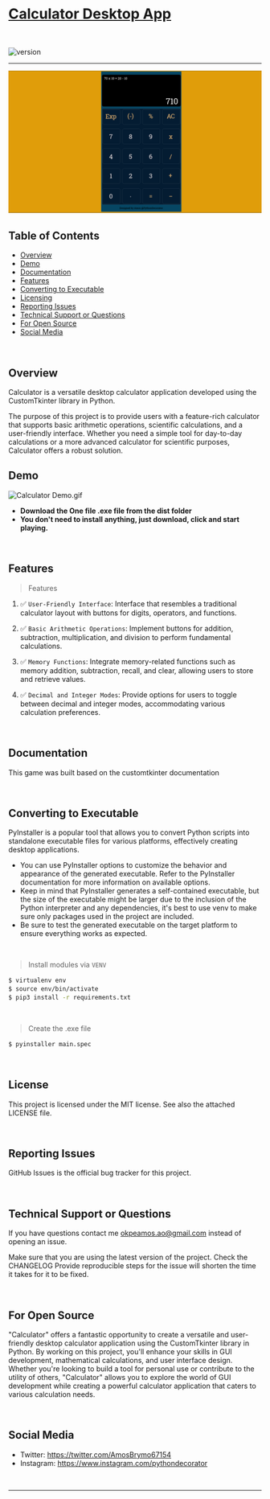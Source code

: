 # [Calculator Desktop App](https://github.com/PythonDecorator)

<br />

![version](https://img.shields.io/badge/version-1.0.0-blue.svg)

--- 
![Thumbnail.png](demo%2FThumbnail.png)
## Table of Contents

* [Overview](#overview)
* [Demo](#demo)
* [Documentation](#documentation)
* [Features](#features)
* [Converting to Executable](#converting-to-executable)
* [Licensing](#license)
* [Reporting Issues](#reporting-issues)
* [Technical Support or Questions](#technical-support-or-questions)
* [For Open Source](#For-open-source)
* [Social Media](#Social-media)

<br />

## Overview

Calculator is a versatile desktop calculator application developed using the CustomTkinter library in Python.

The purpose of this project is to provide users with a feature-rich calculator that supports basic arithmetic
operations, scientific calculations, and a user-friendly interface. Whether you need a simple tool for day-to-day
calculations or a more advanced calculator for scientific purposes, Calculator offers a robust solution.

## Demo

![Calculator Demo.gif](demo%2FCalculator%20Demo.gif)

- **Download the One file .exe file from the dist folder**
- **You don't need to install anything, just download, click and start playing.**

<br />

## Features

> Features

1. ✅ `User-Friendly Interface`: Interface that resembles a traditional calculator layout with buttons for digits,
   operators, and functions.

2. ✅ `Basic Arithmetic Operations`: Implement buttons for addition, subtraction, multiplication, and division to perform
   fundamental calculations.

3. ✅ `Memory Functions`: Integrate memory-related functions such as memory addition, subtraction, recall, and clear,
   allowing users to store and retrieve values.

4. ✅ `Decimal and Integer Modes`: Provide options for users to toggle between decimal and integer modes, accommodating
   various calculation preferences.


<br />

## Documentation

This game was built based on the customtkinter documentation

<br />

## Converting to Executable

PyInstaller is a popular tool that allows you to convert Python scripts into standalone executable files for various
platforms, effectively creating desktop applications.

- You can use PyInstaller options to customize the behavior and appearance of the generated executable. Refer to the
  PyInstaller documentation for more information on available options.
- Keep in mind that PyInstaller generates a self-contained executable, but the size of the executable might be larger
  due
  to the inclusion of the Python interpreter and any dependencies, it's best to use venv to make sure only packages used
  in the
  project are included.
- Be sure to test the generated executable on the
  target platform to ensure everything works as expected.

<br />

> Install modules via `VENV`

```bash
$ virtualenv env
$ source env/bin/activate
$ pip3 install -r requirements.txt
```

<br />

> Create the .exe file

```bash
$ pyinstaller main.spec 
```

<br />

## License

This project is licensed under the MIT license. See also the attached LICENSE file.

<br />

## Reporting Issues

GitHub Issues is the official bug tracker for this project.

<br />

## Technical Support or Questions

If you have questions contact me okpeamos.ao@gmail.com instead of opening an issue.

Make sure that you are using the latest version of the project. Check the CHANGELOG
Provide reproducible steps for the issue will shorten the time it takes for it to be fixed.

<br />

## For Open Source

"Calculator" offers a fantastic opportunity to create a versatile and user-friendly desktop calculator application using
the CustomTkinter library in Python. By working on this project, you'll enhance your skills in GUI development,
mathematical calculations, and user interface design. Whether you're looking to build a tool for personal use or
contribute to the utility of others, "Calculator" allows you to explore the world of GUI development while creating a
powerful calculator application that caters to various calculation needs.

<br />

## Social Media

- Twitter: <https://twitter.com/AmosBrymo67154>
- Instagram: <https://www.instagram.com/pythondecorator>

<br />

---

